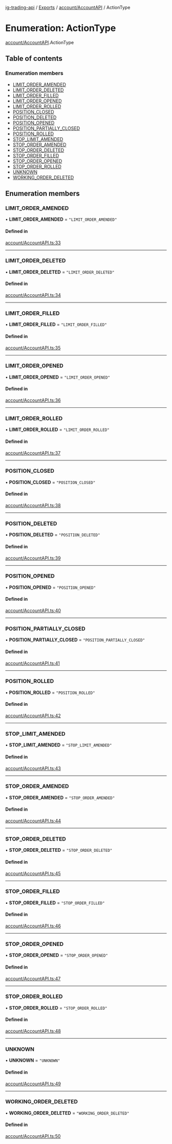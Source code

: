 [ig-trading-api](../README.md) / [Exports](../modules.md) / [account/AccountAPI](../modules/account_AccountAPI.md) / ActionType

# Enumeration: ActionType

[account/AccountAPI](../modules/account_AccountAPI.md).ActionType

## Table of contents

### Enumeration members

- [LIMIT_ORDER_AMENDED](account_AccountAPI.ActionType.md#limit_order_amended)
- [LIMIT_ORDER_DELETED](account_AccountAPI.ActionType.md#limit_order_deleted)
- [LIMIT_ORDER_FILLED](account_AccountAPI.ActionType.md#limit_order_filled)
- [LIMIT_ORDER_OPENED](account_AccountAPI.ActionType.md#limit_order_opened)
- [LIMIT_ORDER_ROLLED](account_AccountAPI.ActionType.md#limit_order_rolled)
- [POSITION_CLOSED](account_AccountAPI.ActionType.md#position_closed)
- [POSITION_DELETED](account_AccountAPI.ActionType.md#position_deleted)
- [POSITION_OPENED](account_AccountAPI.ActionType.md#position_opened)
- [POSITION_PARTIALLY_CLOSED](account_AccountAPI.ActionType.md#position_partially_closed)
- [POSITION_ROLLED](account_AccountAPI.ActionType.md#position_rolled)
- [STOP_LIMIT_AMENDED](account_AccountAPI.ActionType.md#stop_limit_amended)
- [STOP_ORDER_AMENDED](account_AccountAPI.ActionType.md#stop_order_amended)
- [STOP_ORDER_DELETED](account_AccountAPI.ActionType.md#stop_order_deleted)
- [STOP_ORDER_FILLED](account_AccountAPI.ActionType.md#stop_order_filled)
- [STOP_ORDER_OPENED](account_AccountAPI.ActionType.md#stop_order_opened)
- [STOP_ORDER_ROLLED](account_AccountAPI.ActionType.md#stop_order_rolled)
- [UNKNOWN](account_AccountAPI.ActionType.md#unknown)
- [WORKING_ORDER_DELETED](account_AccountAPI.ActionType.md#working_order_deleted)

## Enumeration members

### LIMIT_ORDER_AMENDED

• **LIMIT_ORDER_AMENDED** = `"LIMIT_ORDER_AMENDED"`

#### Defined in

[account/AccountAPI.ts:33](https://github.com/bennycode/ig-trading-api/blob/f7fd8d0/src/account/AccountAPI.ts#L33)

---

### LIMIT_ORDER_DELETED

• **LIMIT_ORDER_DELETED** = `"LIMIT_ORDER_DELETED"`

#### Defined in

[account/AccountAPI.ts:34](https://github.com/bennycode/ig-trading-api/blob/f7fd8d0/src/account/AccountAPI.ts#L34)

---

### LIMIT_ORDER_FILLED

• **LIMIT_ORDER_FILLED** = `"LIMIT_ORDER_FILLED"`

#### Defined in

[account/AccountAPI.ts:35](https://github.com/bennycode/ig-trading-api/blob/f7fd8d0/src/account/AccountAPI.ts#L35)

---

### LIMIT_ORDER_OPENED

• **LIMIT_ORDER_OPENED** = `"LIMIT_ORDER_OPENED"`

#### Defined in

[account/AccountAPI.ts:36](https://github.com/bennycode/ig-trading-api/blob/f7fd8d0/src/account/AccountAPI.ts#L36)

---

### LIMIT_ORDER_ROLLED

• **LIMIT_ORDER_ROLLED** = `"LIMIT_ORDER_ROLLED"`

#### Defined in

[account/AccountAPI.ts:37](https://github.com/bennycode/ig-trading-api/blob/f7fd8d0/src/account/AccountAPI.ts#L37)

---

### POSITION_CLOSED

• **POSITION_CLOSED** = `"POSITION_CLOSED"`

#### Defined in

[account/AccountAPI.ts:38](https://github.com/bennycode/ig-trading-api/blob/f7fd8d0/src/account/AccountAPI.ts#L38)

---

### POSITION_DELETED

• **POSITION_DELETED** = `"POSITION_DELETED"`

#### Defined in

[account/AccountAPI.ts:39](https://github.com/bennycode/ig-trading-api/blob/f7fd8d0/src/account/AccountAPI.ts#L39)

---

### POSITION_OPENED

• **POSITION_OPENED** = `"POSITION_OPENED"`

#### Defined in

[account/AccountAPI.ts:40](https://github.com/bennycode/ig-trading-api/blob/f7fd8d0/src/account/AccountAPI.ts#L40)

---

### POSITION_PARTIALLY_CLOSED

• **POSITION_PARTIALLY_CLOSED** = `"POSITION_PARTIALLY_CLOSED"`

#### Defined in

[account/AccountAPI.ts:41](https://github.com/bennycode/ig-trading-api/blob/f7fd8d0/src/account/AccountAPI.ts#L41)

---

### POSITION_ROLLED

• **POSITION_ROLLED** = `"POSITION_ROLLED"`

#### Defined in

[account/AccountAPI.ts:42](https://github.com/bennycode/ig-trading-api/blob/f7fd8d0/src/account/AccountAPI.ts#L42)

---

### STOP_LIMIT_AMENDED

• **STOP_LIMIT_AMENDED** = `"STOP_LIMIT_AMENDED"`

#### Defined in

[account/AccountAPI.ts:43](https://github.com/bennycode/ig-trading-api/blob/f7fd8d0/src/account/AccountAPI.ts#L43)

---

### STOP_ORDER_AMENDED

• **STOP_ORDER_AMENDED** = `"STOP_ORDER_AMENDED"`

#### Defined in

[account/AccountAPI.ts:44](https://github.com/bennycode/ig-trading-api/blob/f7fd8d0/src/account/AccountAPI.ts#L44)

---

### STOP_ORDER_DELETED

• **STOP_ORDER_DELETED** = `"STOP_ORDER_DELETED"`

#### Defined in

[account/AccountAPI.ts:45](https://github.com/bennycode/ig-trading-api/blob/f7fd8d0/src/account/AccountAPI.ts#L45)

---

### STOP_ORDER_FILLED

• **STOP_ORDER_FILLED** = `"STOP_ORDER_FILLED"`

#### Defined in

[account/AccountAPI.ts:46](https://github.com/bennycode/ig-trading-api/blob/f7fd8d0/src/account/AccountAPI.ts#L46)

---

### STOP_ORDER_OPENED

• **STOP_ORDER_OPENED** = `"STOP_ORDER_OPENED"`

#### Defined in

[account/AccountAPI.ts:47](https://github.com/bennycode/ig-trading-api/blob/f7fd8d0/src/account/AccountAPI.ts#L47)

---

### STOP_ORDER_ROLLED

• **STOP_ORDER_ROLLED** = `"STOP_ORDER_ROLLED"`

#### Defined in

[account/AccountAPI.ts:48](https://github.com/bennycode/ig-trading-api/blob/f7fd8d0/src/account/AccountAPI.ts#L48)

---

### UNKNOWN

• **UNKNOWN** = `"UNKNOWN"`

#### Defined in

[account/AccountAPI.ts:49](https://github.com/bennycode/ig-trading-api/blob/f7fd8d0/src/account/AccountAPI.ts#L49)

---

### WORKING_ORDER_DELETED

• **WORKING_ORDER_DELETED** = `"WORKING_ORDER_DELETED"`

#### Defined in

[account/AccountAPI.ts:50](https://github.com/bennycode/ig-trading-api/blob/f7fd8d0/src/account/AccountAPI.ts#L50)
